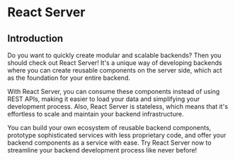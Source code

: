 # React Server

## Introduction

Do you want to quickly create modular and scalable backends? Then you should check out React Server! It's a unique way of developing backends where you can create reusable components on the server side, which act as the foundation for your entire backend.

With React Server, you can consume these components instead of using REST APIs, making it easier to load your data and simplifying your development process. Also, React Server is stateless, which means that it's effortless to scale and maintain your backend infrastructure.

You can build your own ecosystem of reusable backend components, prototype sophisticated services with less proprietary code, and offer your backend components as a service with ease. Try React Server now to streamline your backend development process like never before!
